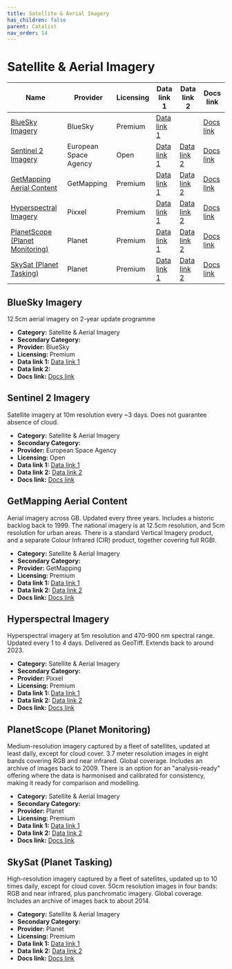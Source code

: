 ```yaml
---
title: Satellite & Aerial Imagery
has_children: false
parent: Catalist
nav_order: 14
---
```


# Satellite & Aerial Imagery

| Name                                                                | Provider              | Licensing | Data link 1                                                                                                                            | Data link 2                                                         | Docs link                                                                                                     |
| ------------------------------------------------------------------- | --------------------- | --------- | -------------------------------------------------------------------------------------------------------------------------------------- | ------------------------------------------------------------------- | ------------------------------------------------------------------------------------------------------------- |
| [BlueSky Imagery](#bluesky-imagery)                                 | BlueSky               | Premium   | [Data link 1](https://www.blueskymapshop.com/maps/aerial-photo-hi-res?x=531566&y=180144&z=3&w=1000&h=1000&f=&p=[]&m=)                  |                                                                     | [Docs link](https://www.blueskymapshop.com/products/aerial-photography)                                       |
| [Sentinel 2 Imagery](#sentinel-2-imagery)                           | European Space Agency | Open      | [Data link 1](https://dataspace.copernicus.eu/news/2023-9-28-accessing-sentinel-mission-data-new-copernicus-data-space-ecosystem-apis) | [Data link 2](https://browser.dataspace.copernicus.eu/)             | [Docs link](https://documentation.dataspace.copernicus.eu/APIs/SentinelHub/Data.html)                         |
| [GetMapping Aerial Content](#getmapping-aerial-content)             | GetMapping            | Premium   | [Data link 1](https://www.getmapping.co.uk/contact-getmapping/)                                                                        | [Data link 2](https://www.getmapping.co.uk/content-on-demand/)      | [Docs link](https://www.getmapping.co.uk/aerial-content/)                                                     |
| [Hyperspectral Imagery](#hyperspectral-imagery)                     | Pixxel                | Premium   | [Data link 1](https://www.pixxel.space/hyperspectral-imagery)                                                                          | [Data link 2](https://docs.pixxel.space/api-reference/introduction) | [Docs link](https://support.pixxel.space/hc/en-us/articles/9588039261724-Pixxel-Product-Specifications-Guide) |
| [PlanetScope (Planet Monitoring)](#planetscope-(planet-monitoring)) | Planet                | Premium   | [Data link 1](https://www.planet.com/products/satellite-monitoring/)                                                                   | [Data link 2](https://docs.planet.com/develop/apis/data/)           | [Docs link](https://docs.planet.com/data/imagery/planetscope/)                                                |
| [SkySat (Planet Tasking)](#skysat-(planet-tasking))                 | Planet                | Premium   | [Data link 1](https://www.planet.com/products/high-resolution-satellite-imagery/)                                                      | [Data link 2](https://docs.planet.com/develop/apis/data/)           | [Docs link](https://docs.planet.com/data/imagery/skysat/)                                                     |

## BlueSky Imagery

12.5cm aerial imagery on 2-year update programme

- **Category:** Satellite & Aerial Imagery
- **Secondary Category:** 
- **Provider:** BlueSky
- **Licensing:** Premium
- **Data link 1:** [Data link 1](https://www.blueskymapshop.com/maps/aerial-photo-hi-res?x=531566&y=180144&z=3&w=1000&h=1000&f=&p=[]&m=)
- **Data link 2:** 
- **Docs link:** [Docs link](https://www.blueskymapshop.com/products/aerial-photography)



## Sentinel 2 Imagery

Satellite imagery at 10m resolution every ~3 days. Does not guarantee absence of cloud.

- **Category:** Satellite & Aerial Imagery
- **Secondary Category:** 
- **Provider:** European Space Agency
- **Licensing:** Open
- **Data link 1:** [Data link 1](https://dataspace.copernicus.eu/news/2023-9-28-accessing-sentinel-mission-data-new-copernicus-data-space-ecosystem-apis)
- **Data link 2:** [Data link 2](https://browser.dataspace.copernicus.eu/)
- **Docs link:** [Docs link](https://documentation.dataspace.copernicus.eu/APIs/SentinelHub/Data.html)



## GetMapping Aerial Content

Aerial imagery across GB. Updated every three years. Includes a historic backlog back to 1999. The national imagery is at 12.5cm resolution, and 5cm resolution for urban areas. There is a standard Vertical Imagery product, and a separate Colour Infrared (CIR) product, together covering full RGBI.

- **Category:** Satellite & Aerial Imagery
- **Secondary Category:** 
- **Provider:** GetMapping
- **Licensing:** Premium
- **Data link 1:** [Data link 1](https://www.getmapping.co.uk/contact-getmapping/)
- **Data link 2:** [Data link 2](https://www.getmapping.co.uk/content-on-demand/)
- **Docs link:** [Docs link](https://www.getmapping.co.uk/aerial-content/)



## Hyperspectral Imagery

Hyperspectral imagery at 5m resolution and 470-900 nm spectral range. Updated every 1 to 4 days. Delivered as GeoTiff. Extends back to around 2023.

- **Category:** Satellite & Aerial Imagery
- **Secondary Category:** 
- **Provider:** Pixxel
- **Licensing:** Premium
- **Data link 1:** [Data link 1](https://www.pixxel.space/hyperspectral-imagery)
- **Data link 2:** [Data link 2](https://docs.pixxel.space/api-reference/introduction)
- **Docs link:** [Docs link](https://support.pixxel.space/hc/en-us/articles/9588039261724-Pixxel-Product-Specifications-Guide)



## PlanetScope (Planet Monitoring)

Medium-resolution imagery captured by a fleet of satellites, updated at least daily, except for cloud cover. 3.7 meter resolution images in eight bands covering RGB and near infrared. Global coverage. Includes an archive of images back to 2009. There is an option for an "analysis-ready" offering where the data is harmonised and calibrated for consistency, making it ready for comparison and modelling.

- **Category:** Satellite & Aerial Imagery
- **Secondary Category:** 
- **Provider:** Planet
- **Licensing:** Premium
- **Data link 1:** [Data link 1](https://www.planet.com/products/satellite-monitoring/)
- **Data link 2:** [Data link 2](https://docs.planet.com/develop/apis/data/)
- **Docs link:** [Docs link](https://docs.planet.com/data/imagery/planetscope/)



## SkySat (Planet Tasking)

High-resolution imagery captured by a fleet of satellites, updated up to 10 times daily, except for cloud cover. 50cm resolution images in four bands: RGB and near infrared, plus panchromatic imagery. Global coverage. Includes an archive of images back to about 2014.

- **Category:** Satellite & Aerial Imagery
- **Secondary Category:** 
- **Provider:** Planet
- **Licensing:** Premium
- **Data link 1:** [Data link 1](https://www.planet.com/products/high-resolution-satellite-imagery/)
- **Data link 2:** [Data link 2](https://docs.planet.com/develop/apis/data/)
- **Docs link:** [Docs link](https://docs.planet.com/data/imagery/skysat/)
